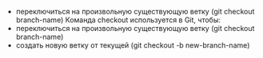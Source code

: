 * переключиться на произвольную существующую ветку (git checkout branch-name) Команда checkout используется в Git, чтобы:
* переключиться на произвольную существующую ветку (git checkout branch-name)
* создать новую ветку от текущей (git checkout -b new-branch-name)
